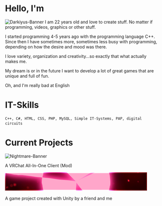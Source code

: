 # Hello, I'm 
<img src="/Darkiyus-Banner.gif" alt="Darkiyus-Banner"> 
I am 22 years old and love to create stuff.
No matter if programming, videos, graphics or other stuff.

I started programming 4-5 years ago with the programming language C++.
Since then I have sometimes more, sometimes less busy with programming, depending on how the desire and mood was there.

I love variety, organization and creativity...so exactly that what actually makes me.

My dream is or in the future I want to develop a lot of great games that are unique and full of fun.

Oh, and I'm really bad at English

# IT-Skills
    C++, C#, HTML, CSS, PHP, MySQL, Simple IT-Systems, PAP, digital circuits


# Current Projects

<img src="/Nightmare_Banner.gif" alt="Nightmare-Banner">

A VRChat All-In-One Client (Mod)
   
<img src="/Project-ZZZombie.gif" alt="ZZZombie Banner">

A game project created with Unity by a friend and me
    
